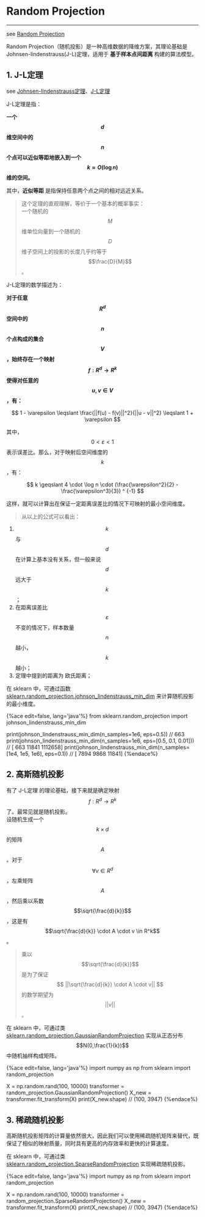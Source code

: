 <!-- toc -->

# Random Projection

---

see [Random Projection](https://scikit-learn.org/stable/modules/random_projection.html)

Random Projection（随机投影）是一种高维数据的降维方案，其理论基础是 Johnsen-lindenstrauss(J-L)定理，适用于 **基于样本点间距离** 构建的算法模型。

## 1. J-L定理

see [Johnsen-lindenstrauss定理](https://blog.csdn.net/CHIERYU/article/details/65450249)、[J-L定理](https://www.douban.com/note/162173024/)

J-L定理是指：

**一个 $$d$$ 维空间中的 $$n$$ 个点可以近似等距地嵌入到一个 $$k \approx O(\log n)$$ 维的空间。**

其中，**近似等距** 是指保持任意两个点之间的相对远近关系。

> 这个定理的直观理解，等价于一个基本的概率事实：  
一个随机的 $$M$$ 维单位向量到一个随机的 $$D$$ 维子空间上的投影的长度几乎约等于 $$\frac{D}{M}$$。

J-L定理的数学描述为：

**对于任意 $$R^d$$ 空间中的 $$n$$ 个点构成的集合 $$V$$，始终存在一个映射 $$f:R^d \to R^k$$ 使得对任意的 $$u,v \in V$$，有：**

$$
1 - \varepsilon \leqslant \frac{||f(u) - f(v)||^2}{||u - v||^2} \leqslant 1 + \varepsilon
$$

其中，$$0 < \varepsilon < 1$$ 表示误差比。那么，对于映射后空间维度的 $$k$$，有：

$$
k \geqslant 4 \cdot \log n \cdot (\frac{\varepsilon^2}{2} - \frac{\varepsilon^3}{3}) ^ {-1}
$$

这样，就可以计算出在保证一定距离误差比的情况下可映射的最小空间维度。

> 从以上的公式可以看出：  
1. $$k$$ 与 $$d$$ 在计算上基本没有关系，但一般来说 $$d$$ 远大于 $$k$$；
2. 在距离误差比 $$\varepsilon$$ 不变的情况下，样本数量 $$n$$ 越小，$$k$$ 越小；
3. 定理中提到的距离为 欧氏距离；

在 sklearn 中，可通过函数 [sklearn.random\_projection.johnson\_lindenstrauss\_min\_dim](https://scikit-learn.org/stable/modules/generated/sklearn.random_projection.johnson_lindenstrauss_min_dim.html) 来计算随机投影的最小维度。

{%ace edit=false, lang='java'%}
from sklearn.random_projection import johnson_lindenstrauss_min_dim

print(johnson_lindenstrauss_min_dim(n_samples=1e6, eps=0.5))
// 663
print(johnson_lindenstrauss_min_dim(n_samples=1e6, eps=[0.5, 0.1, 0.01]))
// [    663   11841 1112658]
print(johnson_lindenstrauss_min_dim(n_samples=[1e4, 1e5, 1e6], eps=0.1))
// [ 7894  9868 11841]
{%endace%}

## 2. 高斯随机投影

有了 J-L定理 的理论基础，接下来就是确定映射 $$f:R^d \to R^k$$ 了。最常见就是随机投影。    
设随机生成一个 $$k \times d$$ 的矩阵 $$A$$。对于 $$\forall v \in R^d$$，左乘矩阵 $$A$$，然后乘以系数 $$\sqrt{\frac{d}{k}}$$，这是有 $$\sqrt{\frac{d}{k}} \cdot A \cdot v \in R^k$$。

> 乘以 $$\sqrt{\frac{d}{k}}$$ 是为了保证 $$ ||\sqrt{\frac{d}{k}} \cdot A \cdot v|| $$ 的数学期望为 $$||v||$$。

在 sklearn 中，可通过类 [sklearn.random\_projection.GaussianRandomProjection](https://scikit-learn.org/stable/modules/generated/sklearn.random_projection.GaussianRandomProjection.html) 实现从正态分布 $$N(0,\frac{1}{k})$$ 中随机抽样构成矩阵。

{%ace edit=false, lang='java'%}
import numpy as np
from sklearn import random_projection

X = np.random.rand(100, 10000)
transformer = random_projection.GaussianRandomProjection()
X_new = transformer.fit_transform(X)
print(X_new.shape)
// (100, 3947)
{%endace%}

## 3. 稀疏随机投影

高斯随机投影矩阵的计算量依然很大，因此我们可以使用稀疏随机矩阵来替代，既保证了相似的映射质量，同时具有更高的内存效率和更快的计算速度。

在 sklearn 中，可通过类 [sklearn.random\_projection.SparseRandomProjection](https://scikit-learn.org/stable/modules/generated/sklearn.random_projection.SparseRandomProjection.html) 实现稀疏随机投影。

{%ace edit=false, lang='java'%}
import numpy as np
from sklearn import random_projection

X = np.random.rand(100, 10000)
transformer = random_projection.SparseRandomProjection()
X_new = transformer.fit_transform(X)
print(X_new.shape)
// (100, 3947)
{%endace%}
